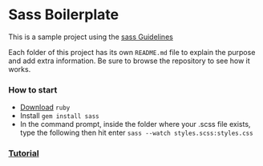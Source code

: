 # Sass Boilerplate

This is a sample project using the [sass Guidelines](https://sass-guidelin.es/)

Each folder of this project has its own `README.md` file to explain the purpose and add extra information. Be sure to browse the repository to see how it works.

### How to start

- [Download](https://www.ruby-lang.org/en/downloads/) `ruby`
- Install  `gem install sass`
- In the command prompt, inside the folder where your .scss file exists, type the following then hit enter  `sass --watch styles.scss:styles.css`

### [Tutorial](https://www.impressivewebs.com/sass-on-windows/)

